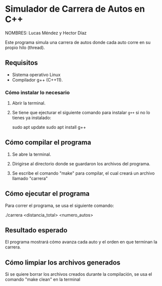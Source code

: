 # Simulador de Carrera de Autos en C++

NOMBRES: Lucas Méndez y Hector Díaz

Este programa simula una carrera de autos donde cada auto corre en su propio hilo (thread).


## Requisitos

- Sistema operativo Linux
- Compilador g++ (C++11).


### Cómo instalar lo necesario

1. Abrir la terminal.

2. Se tiene que ejecturar el siguiente comando para instalar `g++` si no lo tienes ya instalado:

   sudo apt update
   sudo apt install g++


## Cómo compilar el programa

1. Se abre la terminal.

2. Dirigirse al directorio donde se guardaron los archivos del programa.

3. Se escribe el comando "make" para compilar, el cual creará un archivo llamado "carrera"


## Cómo ejecutar el programa

Para correr el programa, se usa el siguiente comando:

./carrera <distancia_total> <numero_autos>


## Resultado esperado

El programa mostrará cómo avanza cada auto y el orden en que terminan la carrera.


## Cómo limpiar los archivos generados

Si se quiere borrar los archivos creados durante la compilación, se usa el comando "make clean" en la terminal

